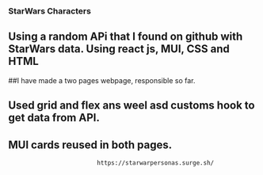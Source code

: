 ### StarWars Characters 


## Using a random APi that I found on github with StarWars data.  Using **react js, MUI, CSS and HTML**
##I have made a two pages webpage, responsible so far. 
## Used grid and flex ans weel asd customs hook to get data from API.  
## MUI cards reused in both pages. 




                             https://starwarpersonas.surge.sh/
